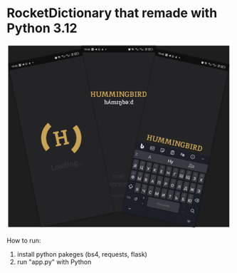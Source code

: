 # RocketDictionary that remade with Python 3.12

![alt text](https://github.com/LustraGitZx/HummingBird/blob/master/Header.jpg?raw=true)

How to run:
  1. install python pakeges (bs4, requests, flask)
  2. run "app.py" with Python
